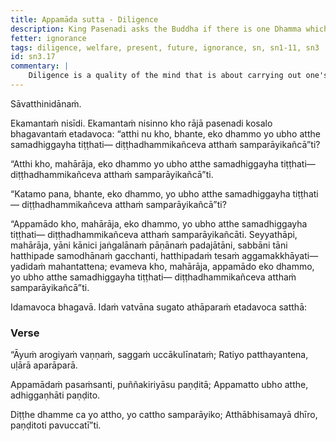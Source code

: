 ```yaml
---
title: Appamāda sutta - Diligence
description: King Pasenadi asks the Buddha if there is one Dhamma which, having accomplished, secures both kinds of welfare — welfare pertaining to the present life and that pertaining to the next life. The Buddha explains that diligence is that one Dhamma.
fetter: ignorance
tags: diligence, welfare, present, future, ignorance, sn, sn1-11, sn3
id: sn3.17
commentary: |
    Diligence is a quality of the mind that is about carrying out one's duty or obligations well, with continuous effort, while maintaining both an alertness and care (gentleness).
---
```


Sāvatthinidānaṁ.

Ekamantaṁ nisīdi. Ekamantaṁ nisinno kho rājā pasenadi kosalo bhagavantaṁ etadavoca: “atthi nu kho, bhante, eko dhammo yo ubho atthe samadhiggayha tiṭṭhati— diṭṭhadhammikañceva atthaṁ samparāyikañcā”ti?

“Atthi kho, mahārāja, eko dhammo yo ubho atthe samadhiggayha tiṭṭhati— diṭṭhadhammikañceva atthaṁ samparāyikañcā”ti.

“Katamo pana, bhante, eko dhammo, yo ubho atthe samadhiggayha tiṭṭhati— diṭṭhadhammikañceva atthaṁ samparāyikañcā”ti?

“Appamādo kho, mahārāja, eko dhammo, yo ubho atthe samadhiggayha tiṭṭhati— diṭṭhadhammikañceva atthaṁ samparāyikañcāti. Seyyathāpi, mahārāja, yāni kānici jaṅgalānaṁ pāṇānaṁ padajātāni, sabbāni tāni hatthipade samodhānaṁ gacchanti, hatthipadaṁ tesaṁ aggamakkhāyati—yadidaṁ mahantattena; evameva kho, mahārāja, appamādo eko dhammo, yo ubho atthe samadhiggayha tiṭṭhati— diṭṭhadhammikañceva atthaṁ samparāyikañcā”ti.

Idamavoca bhagavā. Idaṁ vatvāna sugato athāparaṁ etadavoca satthā:

### Verse

“Āyuṁ arogiyaṁ vaṇṇaṁ,
saggaṁ uccākulīnataṁ;
Ratiyo patthayantena,
uḷārā aparāparā.

Appamādaṁ pasaṁsanti,
puññakiriyāsu paṇḍitā;
Appamatto ubho atthe,
adhiggaṇhāti paṇḍito.

Diṭṭhe dhamme ca yo attho,
yo cattho samparāyiko;
Atthābhisamayā dhīro,
paṇḍitoti pavuccatī”ti.